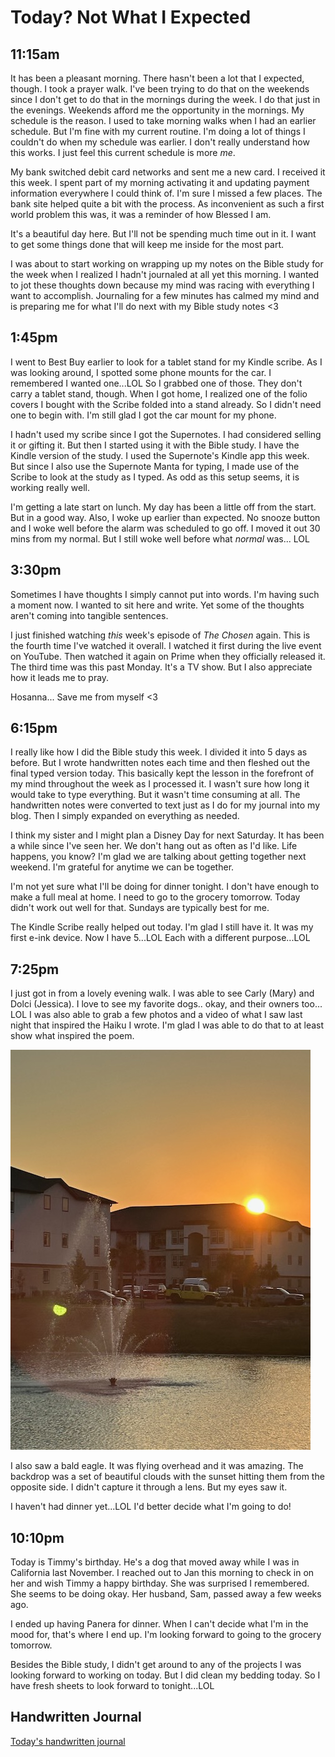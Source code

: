 # Today? Not What I Expected

## 11:15am

It has been a pleasant morning. There hasn't been a lot that I expected, though. I took a prayer walk. I've been trying to do that on the weekends since I don't get to do that in the mornings during the week. I do that just in the evenings. Weekends afford me the opportunity in the mornings. My schedule is the reason. I used to take morning walks when I had an earlier schedule. But I'm fine with my current routine. I'm doing a lot of things I couldn't do when my schedule was earlier. I don't really understand how this works. I just feel this current schedule is more *me*.

My bank switched debit card networks and sent me a new card. I received it this week. I spent part of my morning activating it and updating payment information everywhere I could think of. I'm sure I missed a few places. The bank site helped quite a bit with the process. As inconvenient as such a first world problem this was, it was a reminder of how Blessed I am.

It's a beautiful day here. But I'll not be spending much time out in it. I want to get some things done that will keep me inside for the most part.

I was about to start working on wrapping up my notes on the Bible study for the week when I realized I hadn't journaled at all yet this morning. I wanted to jot these thoughts down because my mind was racing with everything I want to accomplish. Journaling for a few minutes has calmed my mind and is preparing me for what I'll do next with my Bible study notes <3

## 1:45pm

I went to Best Buy earlier to look for a tablet stand for my Kindle scribe. As I was looking around, I spotted some phone mounts for the car. I remembered I wanted one...LOL So I grabbed one of those. They don't carry a tablet stand, though. When I got home, I realized one of the folio covers I bought with the Scribe folded into a stand already. So I didn't need one to begin with. I'm still glad I got the car mount for my phone.

I hadn't used my scribe since I got the Supernotes. I had considered selling it or gifting it. But then I started using it with the Bible study. I have the Kindle version of the study. I used the Supernote's Kindle app this week. But since I also use the Supernote Manta for typing, I made use of the Scribe to look at the study as I typed. As odd as this setup seems, it is working really well.

I'm getting a late start on lunch. My day has been a little off from the start. But in a good way. Also, I woke up earlier than expected. No snooze button and I woke well before the alarm was scheduled to go off. I moved it out 30 mins from my normal. But I still woke well before what *normal* was... LOL

## 3:30pm

Sometimes I have thoughts I simply cannot put into words. I'm having such a moment now. I wanted to sit here and write. Yet some of the thoughts aren't coming into tangible sentences.

I just finished watching *this* week's episode of *The Chosen* again. This is the fourth time I've watched it overall. I watched it first during the live event on YouTube. Then watched it again on Prime when they officially released it. The third time was this past Monday. It's a TV show. But I also appreciate how it leads me to pray.

Hosanna... Save me from myself <3

## 6:15pm

I really like how I did the Bible study this week. I divided it into 5 days as before. But I wrote handwritten notes each time and then fleshed out the final typed version today. This basically kept the lesson in the forefront of my mind throughout the week as I processed it. I wasn't sure how long it would take to type everything. But it wasn't time consuming at all. The handwritten notes were converted to text just as I do for my journal into my blog. Then I simply expanded on everything as needed.

I think my sister and I might plan a Disney Day for next Saturday. It has been a while since I've seen her. We don't hang out as often as I'd like. Life happens, you know? I'm glad we are talking about getting together next weekend. I'm grateful for anytime we can be together.

I'm not yet sure what I'll be doing for dinner tonight. I don't have enough to make a full meal at home. I need to go to the grocery tomorrow. Today didn't work out well for that. Sundays are typically best for me.

The Kindle Scribe really helped out today. I'm glad I still have it. It was my first e-ink device. Now I have 5...LOL Each with a different purpose...LOL

## 7:25pm

I just got in from a lovely evening walk. I was able to see Carly (Mary) and Dolci (Jessica). I love to see my favorite dogs.. okay, and their owners too... LOL I was also able to grab a few photos and a video of what I saw last night that inspired the Haiku I wrote. I'm glad I was able to do that to at least show what inspired the poem.

![Sun setting, water fountain](./media/IMG_2089.jpeg)

I also saw a bald eagle. It was flying overhead and it was amazing. The backdrop was a set of beautiful clouds with the sunset hitting them from the opposite side. I didn't capture it through a lens. But my eyes saw it.

I haven't had dinner yet...LOL I'd better decide what I'm going to do!

## 10:10pm

Today is Timmy's birthday. He's a dog that moved away while I was in California last November. I reached out to Jan this morning to check in on her and wish Timmy a happy birthday. She was surprised I remembered. She seems to be doing okay. Her husband, Sam, passed away a few weeks ago.

I ended up having Panera for dinner. When I can't decide what I'm in the mood for, that's where I end up. I'm looking forward to going to the grocery tomorrow.

Besides the Bible study, I didn't get around to any of the projects I was looking forward to working on today. But I did clean my bedding today. So I have fresh sheets to look forward to tonight...LOL

## Handwritten Journal

[Today's handwritten journal](/media/blog/2025/09/20250920.pdf)